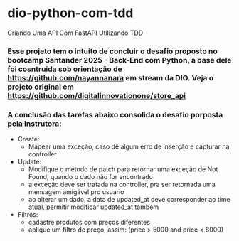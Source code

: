 # dio-python-com-tdd
Criando Uma API Com FastAPI Utilizando TDD

### Esse projeto tem o intuito de concluir o desafio proposto no bootcamp Santander 2025 - Back-End com Python, a base dele foi cosntruida sob orientação de https://github.com/nayannanara em stream da DIO. Veja o projeto original em https://github.com/digitalinnovationone/store_api

### A conclusão das tarefas abaixo consolida o desafio porposta pela instrutora:
- Create:
    * Mapear uma exceção, caso dê algum erro de inserção e capturar na controller
- Update:
    * Modifique o método de patch para retornar uma exceção de Not Found, quando o dado não for encontrado
    * a exceção deve ser tratada na controller, pra ser retornada uma mensagem amigável pro usuário
    * ao alterar um dado, a data de updated_at deve corresponder ao time atual, permitir modificar updated_at também
- Filtros:
    * cadastre produtos com preços diferentes
    * aplique um filtro de preço, assim: (price > 5000 and price < 8000)
